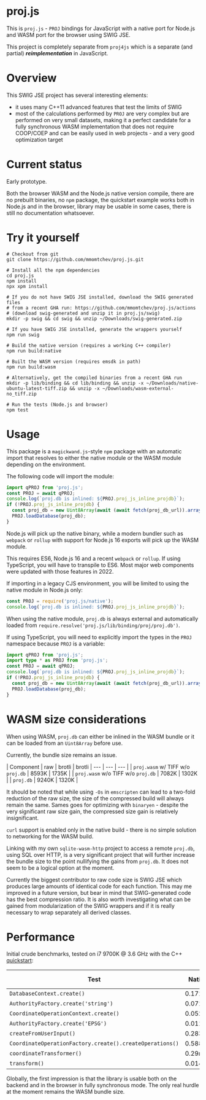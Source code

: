 # proj.js

This is `proj.js` - `PROJ` bindings for JavaScript with a native port for Node.js and WASM port for the browser using SWIG JSE.

This project is completely separate from `proj4js` which is a separate (and partial) ***reimplementation*** in JavaScript.

# Overview

This SWIG JSE project has several interesting elements:
 * it uses many C++11 advanced features that test the limits of SWIG
 * most of the calculations performed by `PROJ` are very complex but are performed on very small datasets, making it a perfect candidate for a fully synchronous WASM implementation that does not require COOP/COEP and can be easily used in web projects - and a very good optimization target

# Current status

Early prototype.

Both the browser WASM and the Node.js native version compile, there are no prebuilt binaries, no `npm` package, the quickstart example works both in Node.js and in the browser, library may be usable in some cases, there is still no documentation whatsoever.

# Try it yourself

```shell
# Checkout from git
git clone https://github.com/mmomtchev/proj.js.git

# Install all the npm dependencies
cd proj.js
npm install
npx xpm install

# If you do not have SWIG JSE installed, download the SWIG generated files
# from a recent GHA run: https://github.com/mmomtchev/proj.js/actions
# (download swig-generated and unzip it in proj.js/swig)
mkdir -p swig && cd swig && unzip ~/Downloads/swig-generated.zip

# If you have SWIG JSE installed, generate the wrappers yourself
npm run swig

# Build the native version (requires a working C++ compiler)
npm run build:native

# Built the WASM version (requires emsdk in path)
npm run build:wasm

# Alternatively, get the compiled binaries from a recent GHA run
mkdir -p lib/binding && cd lib/binding && unzip -x ~/Downloads/native-ubuntu-latest-tiff.zip && unzip -x ~/Downloads/wasm-external-no_tiff.zip

# Run the tests (Node.js and browser)
npm test
```

# Usage

This package is a `magickwand.js`-style `npm` package with an automatic import that resolves to either the native module or the WASM module depending on the environment.

The following code will import the module:

```js
import qPROJ from 'proj.js';
const PROJ = await qPROJ;
console.log(`proj.db is inlined: ${PROJ.proj_js_inline_projdb}`);
if (!PROJ.proj_js_inline_projdb) {
  const proj_db = new Uint8Array(await (await fetch(proj_db_url)).arrayBuffer());
  PROJ.loadDatabase(proj_db);
}
```

Node.js will pick up the native binary, while a modern bundler such as `webpack` or `rollup` with support for Node.js 16 exports will pick up the WASM module.

This requires ES6, Node.js 16 and a recent `webpack` or `rollup`. If using TypeScript, you will have to transpile to ES6. Most major web components were updated with those features in 2022.

If importing in a legacy CJS environment, you will be limited to using the native module in Node.js only:
```ts
const PROJ = require('proj.js/native');
console.log(`proj.db is inlined: ${PROJ.proj_js_inline_projdb}`);
```

When using the native module, `proj.db` is always external and automatically loaded from `require.resolve('proj.js/lib/binding/proj/proj.db')`.

If using TypeScript, you will need to explicitly import the types in the `PROJ` namespace because `PROJ` is a variable:

```ts
import qPROJ from 'proj.js';
import type * as PROJ from 'proj.js';
const PROJ = await qPROJ;
console.log(`proj.db is inlined: ${PROJ.proj_js_inline_projdb}`);
if (!PROJ.proj_js_inline_projdb) {
  const proj_db = new Uint8Array(await (await fetch(proj_db_url)).arrayBuffer());
  PROJ.loadDatabase(proj_db);
}
```

# WASM size considerations

When using WASM, `proj.db` can either be inlined in the WASM bundle or it can be loaded from an `Uint8Array` before use.

Currently, the bundle size remains an issue.

| Component | raw | brotli | brotli
| --- | --- | --- |
| `proj.wasm` w/  TIFF w/o `proj.db` | 8593K | 1735K |
| `proj.wasm` w/o TIFF w/o `proj.db` | 7082K | 1302K |
| `proj.db` | 9240K | 1320K |

It should be noted that while using `-Os` in `emscripten` can lead to a two-fold reduction of the raw size, the size of the compressed build will always remain the same. Sames goes for optimizing with `binaryen` - despite the very significant raw size gain, the compressed size gain is relatively insignificant.

`curl` support is enabled only in the native build - there is no simple solution to networking for the WASM build.

Linking with my own `sqlite-wasm-http` project to access a remote `proj.db`, using SQL over HTTP, is a very significant project that will further increase the bundle size to the point nullifying the gains from `proj.db`. It does not seem to be a logical option at the moment.

Currently the biggest contributor to raw code size is SWIG JSE which produces large amounts of identical code for each function. This may me improved in a future version, but bear in mind that SWIG-generated code has the best compression ratio. It is also worth investigating what can be gained from modularization of the SWIG wrappers and if it is really necessary to wrap separately all derived classes.

# Performance

Initial crude benchmarks, tested on i7 9700K @ 3.6 GHz with the C++ [quickstart](https://proj.org/en/latest/development/quickstart_cpp.html):

| Test | Native | WASM in V8 |
| --- | --- | --- |
| `DatabaseContext.create()` | 0.171ms | 16.316ms |
| `AuthorityFactory.create('string')` | 0.071ms | 0.44ms |
| `CoordinateOperationContext.create()` | 0.052ms | 0.397ms |
| `AuthorityFactory.create('EPSG')` | 0.011ms | 0.274ms |
| `createFromUserInput()`  | 0.283ms | 0.617ms |
| `CoordinateOperationFactory.create().createOperations()` | 0.588ms | 1.885ms |
| `coordinateTransformer()` | 0.29ms | 19.117ms |
| `transform()` | 0.014ms | 0.234ms |

Globally, the first impression is that the library is usable both on the backend and in the browser in fully synchronous mode. The only real hurdle at the moment remains the WASM bundle size.
